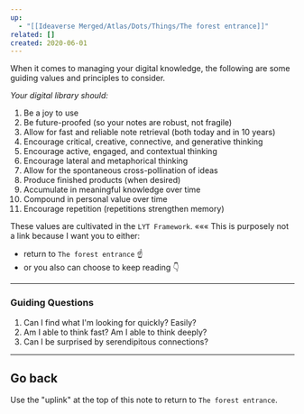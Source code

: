 ```yaml
---
up:
  - "[[Ideaverse Merged/Atlas/Dots/Things/The forest entrance]]"
related: []
created: 2020-06-01
---
```

When it comes to managing your digital knowledge, the following are some guiding values and principles to consider.

*Your digital library should:*
1. Be a joy to use
2. Be future-proofed (so your notes are robust, not fragile)
3. Allow for fast and reliable note retrieval (both today and in 10 years)
4. Encourage critical, creative, connective, and generative thinking
5. Encourage active, engaged, and contextual thinking
6. Encourage lateral and metaphorical thinking
7. Allow for the spontaneous cross-pollination of ideas
8. Produce finished products (when desired)
9. Accumulate in meaningful knowledge over time
10. Compound in personal value over time
11. Encourage repetition (repetitions strengthen memory)

These values are cultivated in the `LYT Framework`. ««« This is purposely not a link because I want you to either:
- return to `The forest entrance` ☝️
- or you also can choose to keep reading 👇

---
### Guiding Questions
1. Can I find what I'm looking for quickly? Easily?
2. Am I able to think fast? Am I able to think deeply?
3. Can I be surprised by serendipitous connections?

---
## Go back
Use the "uplink" at the top of this note to return to `The forest entrance`.